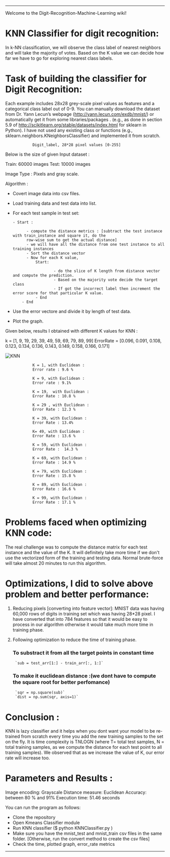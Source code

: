 
***
Welcome to the Digit-Recognition-Machine-Learning wiki!

# KNN Classifier for digit recognition:

In k-NN classification, we will observe the class label of nearest neighbors and will take the majority of votes. Based on the K value we can decide how far we have to go for exploring nearest class labels. 

# Task of building the classifier for Digit Recognition:

Each example includes 28x28 grey-scale pixel values as features and a categorical class label out of 0-9. You can manually download the dataset from Dr. Yann Lecun’s webpage (http://yann.lecun.com/exdb/mnist/)
or automatically get it from some libraries/packages .
(e.g., as done in section 5.9 of http://scikitlearn.org/stable/datasets/index.html for sklearn in Python).
I have not used any existing class or functions (e.g., sklearn.neighbors.KNeighborsClassifier) and implemented it from scratch.

				Digit_label, 28*28 pixel values [0-255]

Below is the size of given Input dataset : 

Train: 60000 images 
Test: 10000 images

Image Type : Pixels and gray scale.

Algorithm :

- Covert image data into csv files.
- Load training data and test data into list.
- For each test sample in test set:
    
      - Start :

            - compute the distance metrics : [subtract the test instance with train_instance and square it, do the 
            row-wise sum to get the actual distance]
            - we will have all the distance from one test instance to all training instances
            - Sort the distance vector
            - Now for each K value, 
                Start: 

                        - do the slice of K length from distance vector and compute the prediction.
                        - Based on the majority vote decide the target class
                        - If got the incorrect label then increment the error score for that particular K value. 
                - End
          - End
- Use the error vectore and divide it by length of test data.
- Plot the graph.




Given below, results I obtained with different K values for KNN :

k = [1, 9, 19, 29, 39, 49, 59, 69, 79, 89, 99]
ErrorRate = [0.096, 0.091, 0.108, 0.123, 0.134, 0.136, 0.143, 0.149, 0.158, 0.166, 0.171]

![KNN](/KmeansClustering/KNN_graph.pngraw=true "K values vs error rate")

	            K = 1, with Euclidean : 
	            Error rate : 9.6 %

	            K = 9, with Euclidean :
	            Error rate : 9.1%

	            K = 19,  with Euclidean :
	            Error Rate : 10.8 % 

	            K = 29 , with Euclidean :
	            Error Rate : 12.3 %

	            K = 39, with Euclidean :
	            Error Rate : 13.4%

	            K= 49, with Euclidean :
	            Error Rate : 13.6 %

	            K = 59, with Euclidean :
	            Error Rate :  14.3 %

	            K = 69, with Euclidean :
	            Error Rate : 14.9 %
	            
	            K = 79, with Euclidean :
	            Error Rate : 15.8 %
	            
	            K = 89, with Euclidean :
	            Error Rate : 16.6 %
	            
	            K = 99, with Euclidean :
	            Error Rate : 17.1 %



# Problems faced when optimizing KNN code:

The real challenge was to compute the distance matrix for each test instance and the value of the K. It will definitely take more time if we don't use the vectorized form of the training and testing data. Normal brute-force
will take almost 20 minutes to run this algorithm.

# Optimizations, I did to solve above problem and better performance: 

1) Reducing pixels [converting into feature vector]: MNIST data was having 60,000 rows of digits in training set which was having 28*28 pixel. I have converted that into 784 features so that it would be easy to process in our algorithm otherwise it would take much more time in training phase.  

2) Following optimization to reduce the time of training phase. 

     ### To substract it from all the target points in constant time
        `sub = test_arr[1:] - train_arr[:, 1:]`
       
      ### To make it euclidean distance :(we dont have to compute the square root for better perfomance)
        `sqr = np.square(sub)`
        `dist = np.sum(sqr, axis=1)`
      
# Conclusion :

KNN is lazy classifier and it helps when you dont want your model to be re-trained from scratch every time you add the new training samples to the set on the fly. It is time complexity is T*N*LOGN (where T= total test samples, N = total training samples, as we compute the distance for each test point to all training samples). We observed that as we increase the value of K, our error rate will increase too.

# Parameters and Results :

Image encoding: Grayscale
Distance measure: Euclidean
Accuracy:  between 80 % and 91%
Execution time: 51.46 seconds

You can run the program as follows:

- Clone the repository
- Open Kmeans Classifier module
- Run KNN classifier ($ python KNNClassifier.py )
- Make sure you have the mnist_test and mnist_train csv files in the same folder. [Otherwise, run the convert method to create the csv files]
- Check the time, plotted graph, error_rate metrics
***
